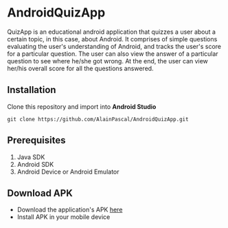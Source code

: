 # AndroidQuizApp
QuizApp is an educational android application that quizzes a user about a certain topic, in this case, about Android.
It comprises of simple questions evaluating the user's understanding of Android, and tracks the user's score for a particular question.
The user can also view the answer of a particular question to see where he/she got wrong.
At the end, the user can view her/his overall score for all the questions answered.

## Installation
Clone this repository and import into **Android Studio**
```
git clone https://github.com/AlainPascal/AndroidQuizApp.git
```
## Prerequisites
1. Java SDK
2. Android SDK
3. Android Device or Android Emulator

## Download APK
* Download the application's APK [here](https://drive.google.com/open?id=1yYb6kDmvdeGCBZDxSzy0UBp6Jn6wItY7)
* Install APK in your mobile device
